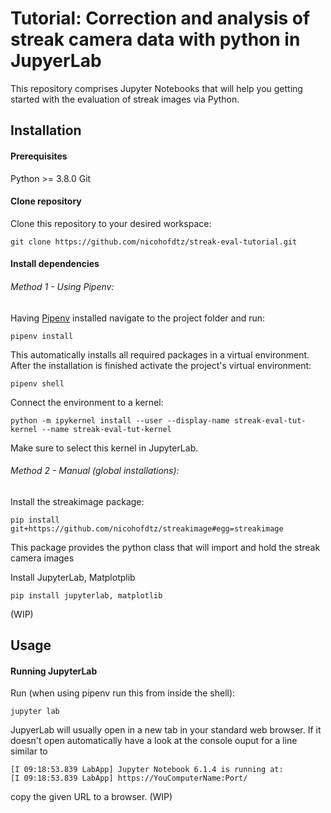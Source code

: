 # Tutorial: Correction and analysis of streak camera data with python in JupyerLab

This repository comprises Jupyter Notebooks that will help you getting started with the evaluation of streak images via Python.

## Installation

#### Prerequisites

Python >= 3.8.0
Git

#### Clone repository

Clone this repository to your desired workspace:

```
git clone https://github.com/nicohofdtz/streak-eval-tutorial.git
```

#### Install dependencies

###### Method 1 - Using Pipenv:

Having [Pipenv](https://github.com/pypa/pipenv) installed navigate to the project folder and run:

```
pipenv install
```

This automatically installs all required packages in a virtual environment.
After the installation is finished activate the project's virtual environment:

```
pipenv shell
```

Connect the environment to a kernel:

```
python -m ipykernel install --user --display-name streak-eval-tut-kernel --name streak-eval-tut-kernel
```

Make sure to select this kernel in JupyterLab.

###### Method 2 - Manual (global installations):

Install the streakimage package:

```
pip install git+https://github.com/nicohofdtz/streakimage#egg=streakimage
```

This package provides the python class that will import and hold the streak camera images

Install JupyterLab, Matplotplib

```
pip install jupyterlab, matplotlib
```

(WIP)

## Usage

#### Running JupyterLab

Run (when using pipenv run this from inside the shell):

```
jupyter lab
```

JupyerLab will usually open in a new tab in your standard web browser.
If it doesn't open automatically have a look at the console ouput for a line similar to

```
[I 09:18:53.839 LabApp] Jupyter Notebook 6.1.4 is running at:
[I 09:18:53.839 LabApp] https://YouComputerName:Port/
```

copy the given URL to a browser.
(WIP)
